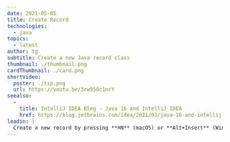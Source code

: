 ```yaml
---
date: 2021-05-05
title: Create Record
technologies:
  - java
topics:
  - latest
author: tg
subtitle: Create a new Java record class
thumbnail: ./thumbnail.png
cardThumbnail: ./card.png
shortVideo:
  poster: ./tip.png
  url: https://youtu.be/3rw95Oc1nrY
seealso:
  - 
    title: IntelliJ IDEA Blog - Java 16 and IntelliJ IDEA
    href: https://blog.jetbrains.com/idea/2021/03/java-16-and-intellij-idea/
leadin: |
  Create a new record by pressing **⌘N** (macOS) or **Alt+Insert** (Windows/Linux) on the Project Window. From the "New Java Class" dialog, type the name of the record and select the "Record" type.
---
```


